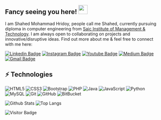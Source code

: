 ## Fancy seeing you here! <img src="https://raw.githubusercontent.com/aemmadi/aemmadi/master/wave.gif" width="30px">

I am Shahed Mohammad Hridoy, people call me Shahed, currently pursuing diploma in computer engineering from [Saic Institute of Management & Technology](http://simt.edu.bd/). I am always open to collaborating on projects and innovative/disruptive ideas. Find out more about me & feel free to connect with me here:

[![Linkedin Badge](https://img.shields.io/badge/-shahedmohammadhridoy-blue?style=flat-square&logo=Linkedin&logoColor=white&link=https://www.linkedin.com/in/shahedmohammadhridoy/)](https://www.linkedin.com/in/shahedmohammadhridoy/)
[![Instagram Badge](https://img.shields.io/badge/-shahedmohammadhridoy-purple?style=flat-square&logo=instagram&logoColor=white&link=https://instagram.com/shahedmohammadhridoy/)](https://instagram.com/shahedmohammadhridoy)
[![Youtube Badge](https://img.shields.io/badge/-SatkaniaTech-darkred?style=flat-square&logo=youtube&logoColor=white&link=https://www.youtube.com/c/satkaniatech)](https://www.youtube.com/c/satkaniatech)
[![Medium Badge](https://img.shields.io/badge/-@shahedmohammadhridoy-03a57a?style=flat-square&labelColor=000000&logo=Medium&link=https://medium.com/@shahedmohammadhridoy/)](https://medium.com/@shahedmohammadhridoy)
[![Gmail Badge](https://img.shields.io/badge/-shahedhridoy@gmail.com-c14438?style=flat-square&logo=Gmail&logoColor=white&link=mailto:shahedhridoy@gmail.com)](mailto:shahedhridoy@gmail.com)

## ⚡ Technologies

![HTML5](https://img.shields.io/badge/-HTML5-E34F26?style=flat-square&logo=html5&logoColor=white)
![CSS3](https://img.shields.io/badge/-CSS3-1572B6?style=flat-square&logo=css3)
![Bootstrap](https://img.shields.io/badge/-Bootstrap-563D7C?style=flat-square&logo=bootstrap)
![PHP](https://img.shields.io/badge/-php-563D7C?style=flat-square&logo=php)
![Java](https://img.shields.io/badge/-java-E34A86?style=flat-square&logo=java)
![JavaScript](https://img.shields.io/badge/-JavaScript-black?style=flat-square&logo=javascript)
![Python](https://img.shields.io/badge/-Python-black?style=flat-square&logo=Python)
![MySQL](https://img.shields.io/badge/-MySQL-black?style=flat-square&logo=mysql)
![Git](https://img.shields.io/badge/-Git-black?style=flat-square&logo=git)
![GitHub](https://img.shields.io/badge/-GitHub-181717?style=flat-square&logo=github)
![BitBucket](https://img.shields.io/badge/-BitBucket-darkblue?style=flat-square&logo=bitbucket)

![Github Stats](https://github-readme-stats.vercel.app/api?username=shahedmohammadhridoy&count_private=true&show_icons=true&include_all_commits=true)
![Top Langs](https://github-readme-stats.vercel.app/api/top-langs/?username=shahedmohammadhridoy&hide=TeX&layout=compact)

![Visitor Badge](https://visitor-badge.laobi.icu/badge?page_id=shahedmohammadhridoy)
